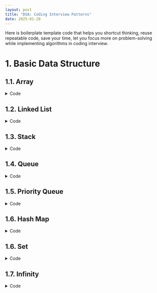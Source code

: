 ```yaml
---
layout: post
title: "DSA: Coding Interview Patterns"
date: 2025-01-28
---
```


Here is boilerplate template code that helps you shortcut thinking, reuse repeatable code, save your time, let you focus more on problem-solving while implementing algorithms in coding interview.


# 1. Basic Data Structure

## 1.1. Array

<details>
<summary>Code</summary>

```python
nums = [0, 10, 20, 30, 40, 50]

# Loop with index and value
for i, num in enumerate(nums):
    print(i, num)
```
</details>

## 1.2. Linked List

<details>
<summary>Code</summary>

```python
from llist import sllist, dllist

# Create a singly linked list
singly_list = sllist()

# Add elements to the singly linked list
singly_list.append(1)
singly_list.append(2)
singly_list.append(3)

# Display the singly linked list
print("Singly Linked List:", singly_list)  # Output: sllist([1, 2, 3])

# Access elements
print("First element:", singly_list.first.value)  # Output: 1
print("Last element:", singly_list.last.value)   # Output: 3

# Remove an element
singly_list.remove(singly_list.first)  # Removes the first element
print("After removal:", singly_list)  # Output: sllist([2, 3])

# Create a doubly linked list
doubly_list = dllist()

# Add elements to the doubly linked list
doubly_list.append(1)
doubly_list.append(2)
doubly_list.append(3)

# Display the doubly linked list
print("Doubly Linked List:", doubly_list)  # Output: dllist([1, 2, 3])

# Insert at a specific position
doubly_list.insert(0, doubly_list.first)  # Insert 0 at the start
print("After insertion:", doubly_list)   # Output: dllist([0, 1, 2, 3])
```
</details>


## 1.3. Stack

<details>
<summary>Code</summary>

```python
# Declaring a stack using a list
stack = []

# Push operation (adding elements to the stack)
stack.append(10)
stack.append(20)
stack.append(30)

# Pop operation (removing the top element of the stack)
top_element = stack.pop()  # Removes and returns 30

# Checking the top element without removing it
top_element = stack[-1]  # 20

# Checking if the stack is empty
is_empty = len(stack) == 0
```
</details>


## 1.4. Queue

<details>
<summary>Code</summary>

```python
from queue import Queue

# Create a FIFO queue
q = Queue()

# Add elements to the queue
q.put(1)
q.put(2)
q.put(3)

# Remove elements from the queue
print(q.get())  # Output: 1
print(q.get())  # Output: 2

# Check if the queue is empty
print(q.empty())  # Output: False
```
</details>


## 1.5. Priority Queue

<details>
<summary>Code</summary>

```python
from queue import PriorityQueue

# Create a priority queue
q = PriorityQueue()

# Add elements with priorities (lower number = higher priority)
q.put((1, "Task A"))
q.put((3, "Task C"))
q.put((2, "Task B"))

# Remove elements based on priority
print(q.get())  # Output: (1, 'Task A')
print(q.get())  # Output: (2, 'Task B')
```
</details>

## 1.6. Hash Map

<details>
<summary>Code</summary>

```python
# Create a hash map
hash_map = {}

# Add key-value pairs
hash_map["name"] = "Alice"
hash_map["age"] = 25
hash_map["city"] = "New York"

# Access values by keys
print(hash_map["name"])  # Output: Alice

# Update a value
hash_map["age"] = 26

# Check if a key exists
print("city" in hash_map)  # Output: True

# Delete a key-value pair
del hash_map["city"]

# Iterate over keys and values
for key, value in hash_map.items():
    print(f"{key}: {value}") # Output: (Alice: 26)
```
</details>


## 1.6. Set

<details>
<summary>Code</summary>

```python
# Creating an empty set
my_set = set()

# Adding elements to the set
my_set.add(1)
my_set.add(2)
my_set.add(3)

# Adding 2 again (no effect)
my_set.add(2)

# Removing an element
my_set.remove(1)

# The set still contains only one instance of 2
print(my_set)  # Output: {2, 3}
```
</details>

## 1.7. Infinity

<details>
<summary>Code</summary>

```python
import math

positive_inf = math.inf
negative_inf = -math.inf
```
</details>